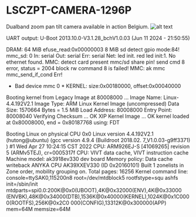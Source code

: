 # LSCZPT-CAMERA-1296P
Dualband zoom pan tilt camera available in action Belgium.
![alt text](https://raw.githubusercontent.com/jlodew0/LSCZPT-CAMERA-1296P/refs/heads/main/3007325_8712879163671-111_01_20241219145120.avif?raw=true)

UART output:
U-Boot 2013.10.0-V3.1.28_bchV1.0.03 (Jun 11 2024 - 21:50:55)

DRAM:  64 MiB
efuse_read:0x00000003
8 MiB
sd detect gpio mode:84!
mmc_sd: 0
In:    serial
Out:   serial
Err:   serial
Net:   led init.
red led init:1.
No ethernet found.
MMC: detect card present
mmc/sd share pin!
send cmd 8 error, status = 2004
block rw command 8 is failed!
MMC: ak mmc mmc_send_if_cond Err!
* Bad device mmc 0 *
KERNEL: size:0x00180000, offset:0x00040000

Booting kernel from Legacy Image at 80008000 ...
   Image Name:   Linux-4.4.192V2.1
   Image Type:   ARM Linux Kernel Image (uncompressed)
   Data Size:    1570664 Bytes = 1.5 MiB
   Load Address: 80008000
   Entry Point:  80008040
   Verifying Checksum ... OK
   XIP Kernel Image ... OK
   kernel loaded at 0x80008000, end = 0x80187768
using: FDT

Booting Linux on physical CPU 0x0
Linux version 4.4.192V2.1 (hutong@ubuntu) (gcc version 4.9.4 (Buildroot 2018.02.                                                             7_V1.0.03-g9ff3371) ) #1 Wed Apr 27 10:24:15 CST 2022
CPU: ARM926EJ-S [41069265] revision 5 (ARMv5TEJ), cr=0005317f
CPU: VIVT data cache, VIVT instruction cache
Machine model: ak3918ev330 dev board
Memory policy: Data cache writeback
ANYKA CPU AK39XXEV330 (ID 0x20160101)
Built 1 zonelists in Zone order, mobility grouping on.  Total pages: 16256
Kernel command line: console=ttySAK0,115200n8 root=/dev/mtdblock5 rootfstype=squ                                                             ashfs init=/sbin/init mtdparts=spi0.0:200K@0x0(UBOOT),4K@0x32000(ENV),4K@0x33000                                                             (ENVBK),48K@0x34000(DTB),1536K@0x40000(KERNEL),1024K@0x1C0000(ROOTFS),256K@0x2C0                                                             000(CONFIG),13312K@0x300000(APP) mem=64M memsize=64M

